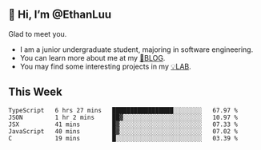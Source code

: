 ## 👋 Hi, I’m @EthanLuu

Glad to meet you.

- I am a junior undergraduate student, majoring in software engineering.
- You can learn more about me at my [📝BLOG](https://blog.ethanloo.top).
- You may find some interesting projects in my [💡LAB](https://lab.ethanloo.top).

## This Week
<!--START_SECTION:waka-->
```text
TypeScript   6 hrs 27 mins   █████████████████░░░░░░░░   67.97 % 
JSON         1 hr 2 mins     ██▓░░░░░░░░░░░░░░░░░░░░░░   10.97 % 
JSX          41 mins         █▓░░░░░░░░░░░░░░░░░░░░░░░   07.33 % 
JavaScript   40 mins         █▓░░░░░░░░░░░░░░░░░░░░░░░   07.02 % 
C            19 mins         █░░░░░░░░░░░░░░░░░░░░░░░░   03.39 % 
```
<!--END_SECTION:waka-->
